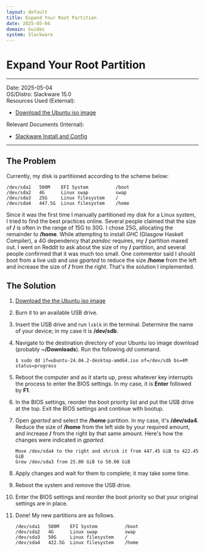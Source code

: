 ```yaml
---
layout: default
title: Expand Your Root Partition
date: 2025-05-04
domain: Guides
system: Slackware
---
```


# Expand Your Root Partition

---

Date: 2025-05-04  
OS/Distro: Slackware 15.0  
Resources Used (External):  
- [Download the Ubuntu iso image](https://ubuntu.com/tutorials/try-ubuntu-before-you-install#1-getting-started)

Relevant Documents (Internal):  
- [Slackware Install and Config](slackware-install-and-config.md)

---

## The Problem
Currently, my disk is partitioned according to the scheme below:

```
/dev/sda1   500M    EFI System          /boot
/dev/sda2   4G      Linux swap          swap
/dev/sda3   25G     Linux filesystem    /
/dev/sda4   447.5G  Linux filesystem    /home
```

Since it was the first time I manually partitioned my disk for a Linux system, I tried to find the best practices online. Several people claimed that the size of **/** is often in the range of 15G to 30G. I chose 25G, allocating the remainder to **/home**. While attempting to install *GHC* (Glasgow Haskell Compiler), a 4G dependency that *pandoc* requires, my **/** partition maxed out. I went on Reddit to ask about the size of my **/** partition, and several people confirmed that it was much too small. One commentor said I should boot from a live usb and use *gparted* to reduce the size **/home** from the left and increase the size of **/** from the right. That's the solution I implemented.

## The Solution
1. [Download the the Ubuntu iso image](https://ubuntu.com/tutorials/try-ubuntu-before-you-install#1-getting-started)
2. Burn it to an available USB drive.
3. Insert the USB drive and run `lsblk` in the terminal. Determine the name of your device; in my case it is **/dev/sdb**.
4.  Navigate to the destination directory of your Ubuntu iso image download (probably **~/Downloads**). Run the following *dd* command.

    ```
    $ sudo dd if=ubuntu-24.04.2-desktop-amd64.iso of=/dev/sdb bs=4M status=progress
    ```

5. Reboot the computer and as it starts up, press whatever key interrupts the process to enter the BIOS settings. In my case, it is **Enter** followed by **F1**.
6. In the BIOS settings, reorder the boot priority list and put the USB drive at the top. Exit the BIOS settings and continue with bootup.
7. Open *gparted* and select the **/home** partition. In my case, it's **/dev/sda4**. Reduce the size of **/home** from the left side by your required amount, and increase **/** from the right by that same amount. Here's how the changes were indicated in *gparted*.

    ```
    Move /dev/sda4 to the right and shrink it from 447.45 GiB to 422.45 GiB
    Grow /dev/sda3 from 25.00 GiB to 50.00 GiB
    ```

8. Apply changes and wait for them to complete; it may take some time.
9. Reboot the system and remove the USB drive.
10. Enter the BIOS settings and reorder the boot priority so that your original settings are in place.
11. Done! My new partitions are as follows.

    ```
    /dev/sda1   500M    EFI System          /boot
    /dev/sda2   4G      Linux swap          swap
    /dev/sda3   50G     Linux filesystem    /
    /dev/sda4   422.5G  Linux filesystem    /home
    ```
